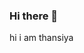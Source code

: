 ### Hi there 👋
hi i am thansiya
<!--
**thansiya/thansiya** is a ✨ _special_ ✨ repository because its `README.md` (this file) appears on your GitHub profile.

Here are some ideas to get you started:
- 🌱 I’m currently learning to work with computer software
- 👯 I’m looking to collaborate on open projects
- 📫 How to reach me: linkedin

- 😄 Pronouns: ...
- ⚡ Fun fact: ...
-->
